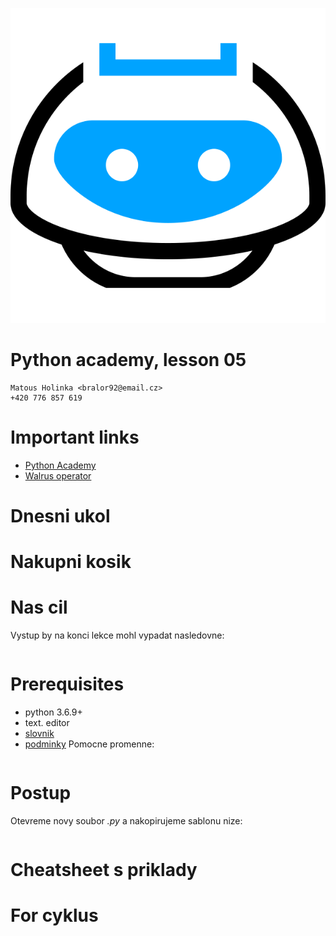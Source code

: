 ![](images/engeto.png)
# Python academy, lesson 05

    Matous Holinka <bralor92@email.cz>
    +420 776 857 619

# Important links

- [Python Academy](https://engeto.com/cs/kurz/online-python-akademie/studium/jZRrTgDlSMyRKeVTUD6vDA/range-a-smycka-for/obsah-a-prerekvizity)
- [Walrus operator](https://realpython.com/lessons/assignment-expressions/)

# Dnesni ukol


# Nakupni kosik


# Nas cil
Vystup by na konci lekce mohl vypadat nasledovne:
```

```
# Prerequisites
- python 3.6.9+
- text. editor
- [slovnik](https://github.com/Bralor/python_academy/tree/master/lesson03#slovnik)
- [podminky](https://github.com/Bralor/python_academy/tree/master/lesson02#podminkovy-zapis)
Pomocne promenne:
```

```
# Postup
Otevreme novy soubor *.py* a nakopirujeme sablonu nize:
```

```

# Cheatsheet s priklady
# For cyklus

#